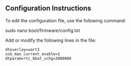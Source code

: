 ## Configuration Instructions

To edit the configuration file, use the following command:

sudo nano boot/firmware/config.txt

Add or modify the following lines in the file:
```
dtoverlay=uart3
usb_max_current_enable=1
dtparam=rtc_bbat_vchg=3000000
```

